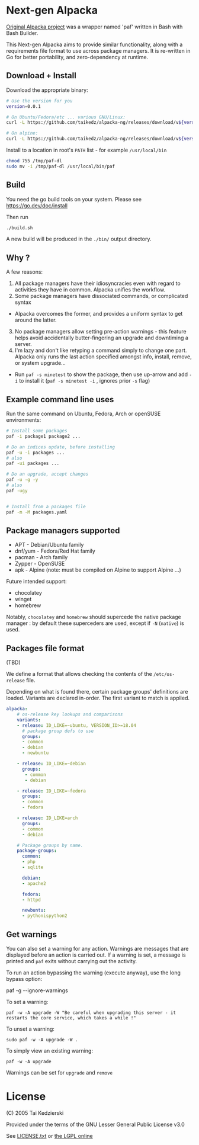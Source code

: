 # Next-gen Alpacka

[Original Alpacka project](https://gitlab.com/taikedz/alpacka) was a wrapper named 'paf' written in Bash with Bash Builder.

This Next-gen Alpacka aims to provide similar functionality, along with a requirements file format to use across package managers. It is re-written in Go for better portability, and zero-dependency at runtime.

## Download + Install

Download the appropriate binary:

```sh
# Use the version for you
version=0.0.1

# On Ubuntu/Fedora/etc ... various GNU/Linux:
curl -L https://github.com/taikedz/alpacka-ng/releases/download/v${version}/paf > /tmp/paf-dl

# On alpine:
curl -L https://github.com/taikedz/alpacka-ng/releases/download/v${version}/paf-alpine > /tmp/paf-dl
```

Install to a location in root's `PATH` list - for example `/usr/local/bin`


```sh
chmod 755 /tmp/paf-dl
sudo mv -i /tmp/paf-dl /usr/local/bin/paf
```

## Build

You need the go build tools on your system. Please see <https://go.dev/doc/install>

Then run

```sh
./build.sh
```

A new build will be produced in the `./bin/` output directory.

## Why ?

A few reasons:

1. All package managers have their idiosyncracies even with regard to activities they have in common. Alpacka unifies the workflow.
2. Some package managers have dissociated commands, or complicated syntax
  * Alpacka overcomes the former, and provides a uniform syntax to get around the latter.
3. No package managers allow setting pre-action warnings - this feature helps avoid accidentally butter-fingering an upgrade and downtiming a server.
4. I'm lazy and don't like retyping a command simply to change one part. Alpacka only runs the last action specified amongst info, install, remove, or system upgrade...
  * Run `paf -s minetest` to show the package, then use up-arrow and add `-i` to install it (`paf -s minetest -i` , ignores prior `-s` flag)

## Example command line uses

Run the same command on Ubuntu, Fedora, Arch or openSUSE environments:

```sh
# Install some packages
paf -i package1 package2 ...

# Do an indices update, before installing
paf -u -i packages ...
# also
paf -ui packages ...

# Do an upgrade, accept changes
paf -u -g -y
# also
paf -ugy


# Install from a packages file
paf -m -M packages.yaml
```

## Package managers supported

* APT - Debian/Ubuntu family
* dnf/yum - Fedora/Red Hat family
* pacman - Arch family
* Zypper - OpenSUSE
* apk - Alpine (note: must be compiled on Alpine to support Alpine ...)

Future intended support:

* chocolatey
* winget
* homebrew

Notably, `chocolatey` and `homebrew` should supercede the native package manager : by default these superceders are used, except if `-N` (`native`) is used.

## Packages file format

(TBD)

We define a format that allows checking the contents of the `/etc/os-release` file.

Depending on what is found there, certain package groups' definitions are loaded. Variants are declared in-order. The first variant to match is applied.

```yaml
alpacka:
    # os-release key lookups and comparisons
    variants:
    - release: ID_LIKE=~ubuntu, VERSION_ID>=18.04
      # package group defs to use
      groups:
      - common
      - debian
      - newbuntu

    - release: ID_LIKE=~debian
      groups:
       - common
       - debian

    - release: ID_LIKE=~fedora
      groups:
      - common
      - fedora

    - release: ID_LIKE=arch
      groups:
      - common
      - debian

    # Package groups by name.
    package-groups:
      common:
      - php
      - sqlite

      debian:
      - apache2

      fedora:
      - httpd

      newbuntu:
      - pythonispython2

```

## Get warnings

You can also set a warning for any action. Warnings are messages that are displayed before an action is carried out. If a warning is set, a message is printed and `paf` exits without carrying out the activity.

To run an action bypassing the warning (execute anyway), use the long bypass option:

  paf -g --ignore-warnings

To set a warning:
    
    paf -w -A upgrade -W "Be careful when upgrading this server - it restarts the core service, which takes a while !"

To unset a warning:

    sudo paf -w -A upgrade -W .

To simply view an existing warning:

    paf -w -A upgrade

Warnings can be set for `upgrade` and `remove`

# License

(C) 2005 Tai Kedzierski

Provided under the terms of the GNU Lesser General Public License v3.0

See [LICENSE.txt](./LICENSE.txt) or [the LGPL online](https://www.gnu.org/licenses/lgpl-3.0.en.html)
